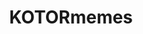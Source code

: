 ---
title: KOTORmemes
crosslinks:
- kotor
- PrequelMemes
- anthologymemes
- LegendsMemes
- furry_irl
---